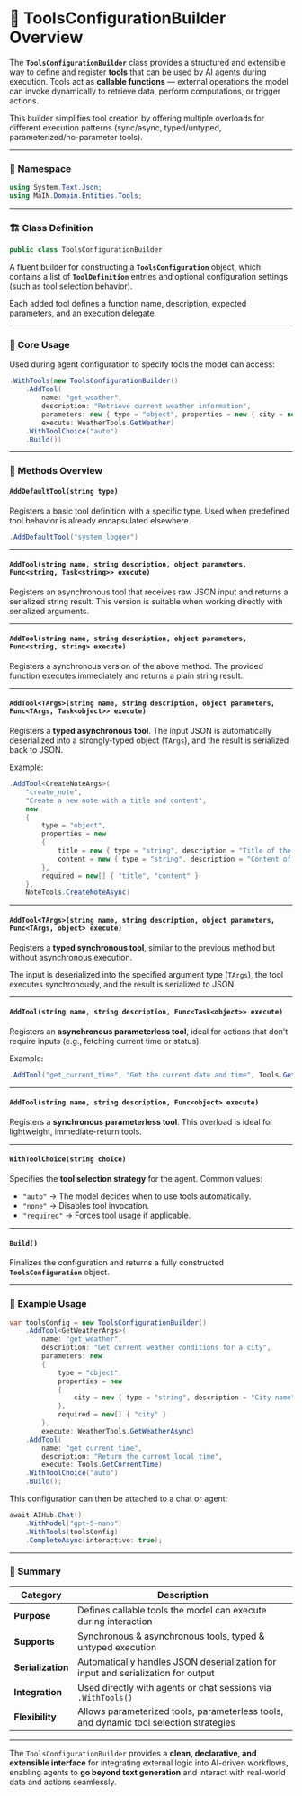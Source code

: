 # 🧰 ToolsConfigurationBuilder Overview

The **`ToolsConfigurationBuilder`** class provides a structured and extensible way to define and register **tools** that can be used by AI agents during execution.
Tools act as **callable functions** — external operations the model can invoke dynamically to retrieve data, perform computations, or trigger actions.

This builder simplifies tool creation by offering multiple overloads for different execution patterns (sync/async, typed/untyped, parameterized/no-parameter tools).

---

### 🧩 Namespace

```csharp
using System.Text.Json;
using MaIN.Domain.Entities.Tools;
```

---

### 🏗️ Class Definition

```csharp
public class ToolsConfigurationBuilder
```

A fluent builder for constructing a **`ToolsConfiguration`** object, which contains a list of **`ToolDefinition`** entries and optional configuration settings (such as tool selection behavior).

Each added tool defines a function name, description, expected parameters, and an execution delegate.

---

### 🔹 Core Usage

Used during agent configuration to specify tools the model can access:

```csharp
.WithTools(new ToolsConfigurationBuilder()
    .AddTool(
        name: "get_weather",
        description: "Retrieve current weather information",
        parameters: new { type = "object", properties = new { city = new { type = "string" } } },
        execute: WeatherTools.GetWeather)
    .WithToolChoice("auto")
    .Build())
```

---

### 🔧 Methods Overview

#### **`AddDefaultTool(string type)`**

Registers a basic tool definition with a specific type.
Used when predefined tool behavior is already encapsulated elsewhere.

```csharp
.AddDefaultTool("system_logger")
```

---

#### **`AddTool(string name, string description, object parameters, Func<string, Task<string>> execute)`**

Registers an asynchronous tool that receives raw JSON input and returns a serialized string result.
This version is suitable when working directly with serialized arguments.

---

#### **`AddTool(string name, string description, object parameters, Func<string, string> execute)`**

Registers a synchronous version of the above method.
The provided function executes immediately and returns a plain string result.

---

#### **`AddTool<TArgs>(string name, string description, object parameters, Func<TArgs, Task<object>> execute)`**

Registers a **typed asynchronous tool**.
The input JSON is automatically deserialized into a strongly-typed object (`TArgs`), and the result is serialized back to JSON.

Example:

```csharp
.AddTool<CreateNoteArgs>(
    "create_note",
    "Create a new note with a title and content",
    new
    {
        type = "object",
        properties = new
        {
            title = new { type = "string", description = "Title of the note" },
            content = new { type = "string", description = "Content of the note" }
        },
        required = new[] { "title", "content" }
    },
    NoteTools.CreateNoteAsync)
```

---

#### **`AddTool<TArgs>(string name, string description, object parameters, Func<TArgs, object> execute)`**

Registers a **typed synchronous tool**, similar to the previous method but without asynchronous execution.

The input is deserialized into the specified argument type (`TArgs`), the tool executes synchronously, and the result is serialized to JSON.

---

#### **`AddTool(string name, string description, Func<Task<object>> execute)`**

Registers an **asynchronous parameterless tool**, ideal for actions that don’t require inputs (e.g., fetching current time or status).

Example:

```csharp
.AddTool("get_current_time", "Get the current date and time", Tools.GetCurrentTimeAsync)
```

---

#### **`AddTool(string name, string description, Func<object> execute)`**

Registers a **synchronous parameterless tool**.
This overload is ideal for lightweight, immediate-return tools.

---

#### **`WithToolChoice(string choice)`**

Specifies the **tool selection strategy** for the agent.
Common values:

* `"auto"` → The model decides when to use tools automatically.
* `"none"` → Disables tool invocation.
* `"required"` → Forces tool usage if applicable.

---

#### **`Build()`**

Finalizes the configuration and returns a fully constructed **`ToolsConfiguration`** object.

---

### 🧠 Example Usage

```csharp
var toolsConfig = new ToolsConfigurationBuilder()
    .AddTool<GetWeatherArgs>(
        name: "get_weather",
        description: "Get current weather conditions for a city",
        parameters: new
        {
            type = "object",
            properties = new
            {
                city = new { type = "string", description = "City name" }
            },
            required = new[] { "city" }
        },
        execute: WeatherTools.GetWeatherAsync)
    .AddTool(
        name: "get_current_time",
        description: "Return the current local time",
        execute: Tools.GetCurrentTime)
    .WithToolChoice("auto")
    .Build();
```

This configuration can then be attached to a chat or agent:

```csharp
await AIHub.Chat()
    .WithModel("gpt-5-nano")
    .WithTools(toolsConfig)
    .CompleteAsync(interactive: true);
```

---

### 📘 Summary

| Category          | Description                                                                            |
| ----------------- | -------------------------------------------------------------------------------------- |
| **Purpose**       | Defines callable tools the model can execute during interaction                        |
| **Supports**      | Synchronous & asynchronous tools, typed & untyped execution                            |
| **Serialization** | Automatically handles JSON deserialization for input and serialization for output      |
| **Integration**   | Used directly with agents or chat sessions via `.WithTools()`                          |
| **Flexibility**   | Allows parameterized tools, parameterless tools, and dynamic tool selection strategies |

---

The `ToolsConfigurationBuilder` provides a **clean, declarative, and extensible interface** for integrating external logic into AI-driven workflows, enabling agents to **go beyond text generation** and interact with real-world data and actions seamlessly.
